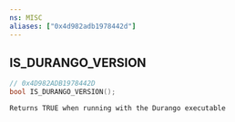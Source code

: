 ```yaml
---
ns: MISC
aliases: ["0x4d982adb1978442d"]
---
```

## IS_DURANGO_VERSION

```c
// 0x4D982ADB1978442D
bool IS_DURANGO_VERSION();
```

```
Returns TRUE when running with the Durango executable
```
